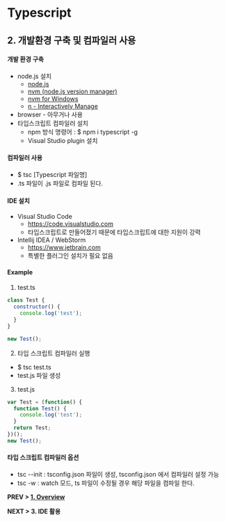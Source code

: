 # Typescript

## 2. 개발환경 구축 및 컴파일러 사용

#### 개발 환경 구축
- node.js 설치
  - [node.js](https://nodejs.org)
  - [nvm (node.js version manager)](https://github.com/creationix/nvm)
  - [nvm for Windows](https://github.com/coreybutler/nvm-windows)
  - [n - Interactively Manage](https://github.com/tj/n)
- browser - 아무거나 사용
- 타입스크립트 컴파일러 설치
  - npm 방식 명령어 : $ npm i typescript -g
  - Visual Studio plugin 설치

#### 컴파일러 사용
- $ tsc [Typescript 파일명]
- .ts 파일이 .js 파일로 컴파일 된다.


#### IDE 설치
- Visual Studio Code
  - https://code.visualstudio.com
  - 타입스크립트로 만들어졌기 때문에 타입스크립트에 대한 지원이 강력
- Intellij IDEA / WebStorm
  - https://www.jetbrain.com
  - 특별한 플러그인 설치가 필요 없음

####  Example

1. test.ts
```javascript
class Test {
  constructor() {
    console.log('test');
  }
}

new Test();
```

2. 타입 스크립트 컴파일러 실행
  - $ tsc test.ts
  - test.js 파일 생성

3. test.js
```javascript
var Test = (function() {
  function Test() {
    console.log('test');
  }
  return Test;
})();
new Test();
```

#### 타입 스크립트 컴파일러 옵션
- tsc --init : tsconfig.json 파일이 생성, tsconfig.json 에서 컴파일러 설정 가능
- tsc -w : watch 모드, ts 파일이 수정될 경우 해당 파일을 컴파일 한다.





**PREV > [1. Overview](https://github.com/mirrors89/study/tree/master/typescript/1_Overview.md)**

**NEXT > 3. IDE 활용**
